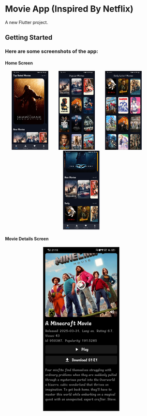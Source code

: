 # Movie App (Inspired By Netflix)

A new Flutter project.

## Getting Started

### Here are some screenshots of the app:

#### Home Screen
<p align="center">
  <img src="Assets/ScreenShots/movie_s1.jpg" width="24%" style="margin-right: 30px;">
  <img src="Assets/ScreenShots/movie_s2.jpg" width="24%" style="margin-right: 30px;">
  <img src="Assets/ScreenShots/movie_s3.jpg" width="24%" style="margin-right: 30px;">
  <img src="Assets/ScreenShots/movie_s4.jpg" width="24%">
</p>

#### Movie Details Screen
<p align="center">
  <img src="Assets/ScreenShots/movie_s5.jpg" width="50%">
</p>


